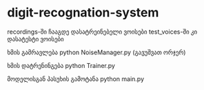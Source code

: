 # digit-recognation-system

recordings-ში ჩააგდე დასატრეინებელი ვოისები
test_voices-ში კი დასატესტი ვოისები

ხმის გამრავლება python NoiseManager.py (გავუშვათ ორჯერ)

ხმის დატრენინგება python Trainer.py

მოდელისგან პასუხის გამოტანა python main.py